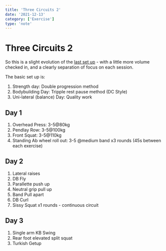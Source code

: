 ```yaml
---
title: 'Three Circuits 2'
date: '2021-12-13'
category: ['Exercise']
type: 'note'
---
```


# Three Circuits 2

So this is a slight evolution of the [last set up](/posts/2021-11-08-three-circuits) - with a little more volume checked in, and a clearly separation of focus on each session.

The basic set up is:

1. Strength day: Double progression method
2. Bodybuilding Day: Tripple rest pause method (DC Style)
3. Uni-lateral (balance) Day: Quality work

## Day 1

1. Overhead Press: 3-5@80kg
2. Pendlay Row: 3-5@100kg
3. Front Squat: 3-5@110kg
4. Standing Ab wheel roll out: 3-5 @medium band
   x3 rounds (45s between each exercise)

## Day 2

1. Lateral raises
2. DB Fly
3. Parallette push up
4. Neutral grip pull up
5. Band Pull apart
6. DB Curl
7. Sissy Squat
   x1 rounds - continuous circuit

## Day 3

1. Single arm KB Swing
2. Rear foot elevated split squat
3. Turkish Getup
